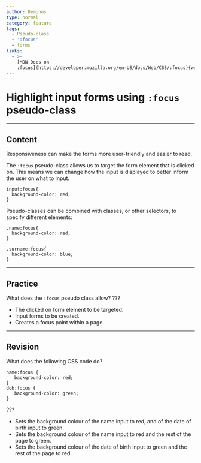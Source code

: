 ```yaml
---
author: Demonus
type: normal
category: feature
tags:
  - Pseudo-class
  - ':focus'
  - forms
links:
  - >-
    [MDN Docs on
    :focus](https://developer.mozilla.org/en-US/docs/Web/CSS/:focus){website}
---
```


# Highlight input forms using `:focus` pseudo-class


---

## Content

Responsiveness can make the forms more user-friendly and easier to read.

The `:focus` pseudo-class allows us to target the form element that is clicked on. This means we can change how the input is displayed to better inform the user on what to input.  

```plain-text
input:focus{
  background-color: red;
}
```

Pseudo-classes can be combined with classes, or other selectors, to specify different elements:

```plain-text
.name:focus{
  background-color: red;
}

.surname:focus{
  background-color: blue;
}
```


---

## Practice

What does the `:focus` pseudo class allow?
???

- The clicked on form element to be targeted.
- Input forms to be created.
- Creates a focus point within a page.


---

## Revision

What does the following CSS code do?

```plain-text
name:focus {
   background-color: red;
}
dob:focus {
   background-color: green;
}
```

???

- Sets the background colour of the name input to red, and of the date of birth input to green.
- Sets the background colour of the name input to red and the rest of the page to green.
- Sets the background colour of the date of birth input to green and the rest of the page to red.
 
